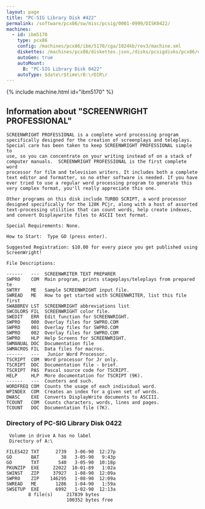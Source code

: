 ```yaml
---
layout: page
title: "PC-SIG Library Disk #422"
permalink: /software/pcx86/sw/misc/pcsig/0001-0999/DISK0422/
machines:
  - id: ibm5170
    type: pcx86
    config: /machines/pcx86/ibm/5170/cga/1024kb/rev3/machine.xml
    diskettes: /machines/pcx86/diskettes.json,/disks/pcsigdisks/pcx86/diskettes.json
    autoGen: true
    autoMount:
      B: "PC-SIG Library Disk 0422"
    autoType: $date\r$time\rB:\rDIR\r
---
```


{% include machine.html id="ibm5170" %}

## Information about "SCREENWRIGHT PROFESSIONAL"

    SCREENWRIGHT PROFESSIONAL is a complete word processing program
    specifically designed for the creation of screenplays and teleplays.
    Special care has been taken to keep SCREENWRIGHT PROFESSIONAL simple to
    use, so you can concentrate on your writing instead of on a stack of
    computer manuals.  SCREENWRIGHT PROFESSIONAL is the first complete word
    processor for film and television writers. It includes both a complete
    text editor and formatter, so no other software is needed. If you have
    ever tried to use a regular word processing program to generate this
    very complex format, you'll really appreciate this one.
    
    Other programs on this disk include TURBO SCRIPT, a word processor
    designed specifically for the 128K PCjr, along with a host of assorted
    text-processing utilities that can count words, help create indexes,
    and convert Displaywrite files to ASCII text format.
    
    Special Requirements: None.
    
    How to Start:  Type GO (press enter).
    
    Suggested Registration: $10.00 for every piece you get published using
    ScreenWright!
    
    File Descriptions:
    
    ------   ---  SCREENWRITER TEXT PREPARER
    SWPRO    COM  Main program, prints stageplays/teleplays from prepared te
    SWTRY    ME   Sample SCREENWRIGHT input file.
    SWREAD   ME   How to get started with SCREENWRITER, list this file first
    SWABBREV LST  SCREENWRIGHT abbreviations list
    SWCOLORS FIL  SCREENWRIGHT color file.
    SWEDIT   ERR  Edit function for SCREENWRIGHT.
    SWPRO    000  Overlay files for SWPRO.COM
    SWPRO    001  Overlay files for SWPRO.COM
    SWPRO    002  Overlay files for SWPRO.COM
    SWPRO    HLP  Help Screens for SCREENWRIGHT.
    SWMANUAL DOC  Documentation file
    SWMACROS FIL  Data files for macros.
    ------   ---   Junior Word Processor.
    TSCRIPT  COM  Word processor for Jr only.
    TSCRIPT  DOC  Documentation file - brief.
    TSCRIPT  PAS  Pascal source code for TSCRIPT.
    HELP     HLP  More documentation for TSCRIPT (9K).
    ------   ---  Counters and such.
    WORDFREQ COM  Counts the usage of each individual word.
    WPINDEX  COM  Creates an index for a given set of words.
    DWASC    EXE  Converts DisplayWrite documents to ASCIII.
    TCOUNT   COM  Counts characters, words, lines and pages.
    TCOUNT   DOC  Documentation file (7K).

### Directory of PC-SIG Library Disk 0422

     Volume in drive A has no label
     Directory of A:\

    FILES422 TXT      2739   3-06-90  12:27p
    GO       BAT        38   3-05-90   9:43p
    GO       TXT       540   3-05-90  10:18p
    PKUNZIP  EXE     22022  10-01-89   1:02a
    SWINST   ZIP     37927   1-08-90  12:09a
    SWPRO    ZIP    146295   1-08-90  12:09a
    SWREAD   ME       1286   1-04-90   1:59a
    SWSETUP  EXE      6992   1-02-90  12:13a
            8 file(s)     217839 bytes
                          100352 bytes free
